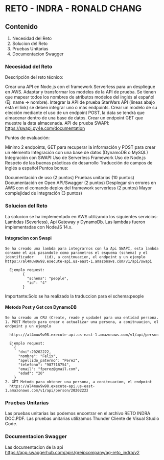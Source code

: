 # RETO - INDRA - RONALD CHANG

## Contenido
1. Necesidad del Reto
2. Solucion del Reto
3. Pruebas Unitarias
4. Documentacion Swagger

### Necesidad del Reto
Descripción del reto técnico:

Crear una API en Node.js con el framework Serverless para un despliegue en AWS.
Adaptar y transformar los modelos de la API de prueba. Se tienen que mapear todos los nombres de atributos modelos del inglés al español (Ej: name -> nombre).
Integrar la API de prueba StarWars API (líneas abajo está el link) se deben integrar uno o más endpoints.
Crear un modelo de su elección mediante el uso de un endpoint POST, la data se tendrá que almacenar dentro de una base de datos.
Crear un endpoint GET que muestre la data almacenada.
API de prueba SWAPI: https://swapi.py4e.com/documentation

Puntos de evaluación:

Mínimo 2 endpoints, GET para recuperar la información y POST para crear un elemento
Integración con una base de datos (DynamoDB o MySQL)
Integración con SWAPI
Uso de Serverless Framework
Uso de Node.js
Respeto de las buenas prácticas de desarrollo
Traducción de campos de inglés a español
Puntos bonus:

Documentación de uso (2 puntos)
Pruebas unitarias (10 puntos)
Documentación en Open API/Swagger (2 puntos)
Desplegar sin errores en AWS con el comando deploy del framework serverless (2 puntos)
Mayor complejidad de Integración (3 puntos)

### Solucion del Reto
  La solucion se ha implementado en AWS utilizando los siguientes servicios: Lambdas (Severless), Api Gateway y DynamoDb. Las lambdas fueron implementadas   con NodeJS 14.x.
  
  
  #### Integracion con Swapi
    Se ha creado una lambda para integrarnos con la Api SWAPI, esta lambda consume el api pasandole como parametros el esquema (schema) y el identificador     (id), a conitnuacion, el endpoint y un ejemplo
    https://al4muw9w98.execute-api.us-east-1.amazonaws.com/v1/api/swapi
    
      Ejemplo request: 
            {
              "schema": "people",
              "id": "4"
            }
            
   Importante:Solo se ha realizado la traduccion para el schema:people
  #### Metodo Post y Get con DynamoDB
    Se ha creado un CRU (Create, reade y updade) para una entidad persona.
    1. POST Metodo para crear o actualizar una persona, a conitnuacion, el endpoint y un ejemplo
      
      https://al4muw9w98.execute-api.us-east-1.amazonaws.com/v1/api/person
      
      Ejemplo request: 
        {
          "dni":20202222,
          "nombre": "Felix",
          "apellido_paterno": "Perez",
          "telefono": "987718754",
          "email": "fperez@gmail.com",
          "edad": "20"
        }
    2. GET Metodo para obtener una persona, a conitnuacion, el endpoint
      https://al4muw9w98.execute-api.us-east-1.amazonaws.com/v1/api/person/20202222
      


### Pruebas Unitarias
Las pruebas unitarias las podemos encontrar en el archivo  RETO INDRA DOC.PDF. Las pruebas unitarias utilizamos Thunder Cliente de Visual Studio Code. 

### Documentacion Swagger
Las documentacion de la api https://app.swaggerhub.com/apis/greipcompany/ag-reto_indra/v2
